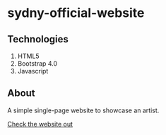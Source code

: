 # sydny-official-website


## Technologies
1. HTML5
2. Bootstrap 4.0
3. Javascript


## About
A simple single-page website to showcase an artist.

[ Check the website out ](http://sydnyofficial.com/)

